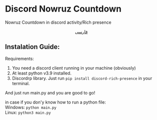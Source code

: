 # Discord Nowruz Countdown
Nowruz Countdown in discord activity/Rich presence

<p align="center"><a href="https://github.com/Atomic8oy/discord_nowruz/blob/main/README-fa.md"> فارسی </a></p>

## Instalation Guide:
Requirements:
1. You need a discord client running in your machine (obviously)
2. At least python v3.9 installed.
3. Discordrp library. Just run `pip install discord-rich-presence` in your terminal.

And just run main.py and you are good to go!

in case if you don'y know how to run a python file:<br>
Windows: `python main.py`<br>
Linux: `python3 main.py`
